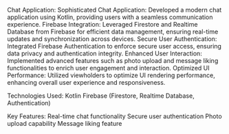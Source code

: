 
Chat Application:
Sophisticated Chat Application: Developed a modern chat application using Kotlin, providing users with a seamless communication experience.
Firebase Integration: Leveraged Firestore and Realtime Database from Firebase for efficient data management, ensuring real-time updates and synchronization across devices.
Secure User Authentication: Integrated Firebase Authentication to enforce secure user access, ensuring data privacy and authentication integrity.
Enhanced User Interaction: Implemented advanced features such as photo upload and message liking functionalities to enrich user engagement and interaction.
Optimized UI Performance: Utilized viewholders to optimize UI rendering performance, enhancing overall user experience and responsiveness.

Technologies Used:
Kotlin
Firebase (Firestore, Realtime Database, Authentication)

Key Features:
Real-time chat functionality
Secure user authentication
Photo upload capability
Message liking feature

